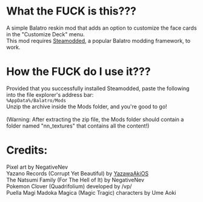 # What the FUCK is this???

A simple Balatro reskin mod that adds an option to customize the face cards in the "Customize Deck" menu.\
This mod requires [Steamodded](https://github.com/Steamodded/smods), a popular Balatro modding framework, to work.

# How the FUCK do I use it???

Provided that you successfully installed Steamodded, paste the following into the file explorer's address bar:\
`%AppData%/Balatro/Mods`  
Unzip the archive inside the Mods folder, and you're good to go!\
\
(Warning: After extracting the zip file, the Mods folder should contain a folder named "nn_textures" that contains all the content!)

# Credits:

Pixel art by NegativeNev\
Yazano Records (Corrupt Yet Beautiful) by [YazawaAkiOS](https://github.com/YazawaAkio)\
The Natsumi Family (For The Hell of It) by NegativeNev\
Pokemon Clover (Quadrifolium) developed by /vp/\
Puella Magi Madoka Magica (Magic Tragic) characters by Ume Aoki
